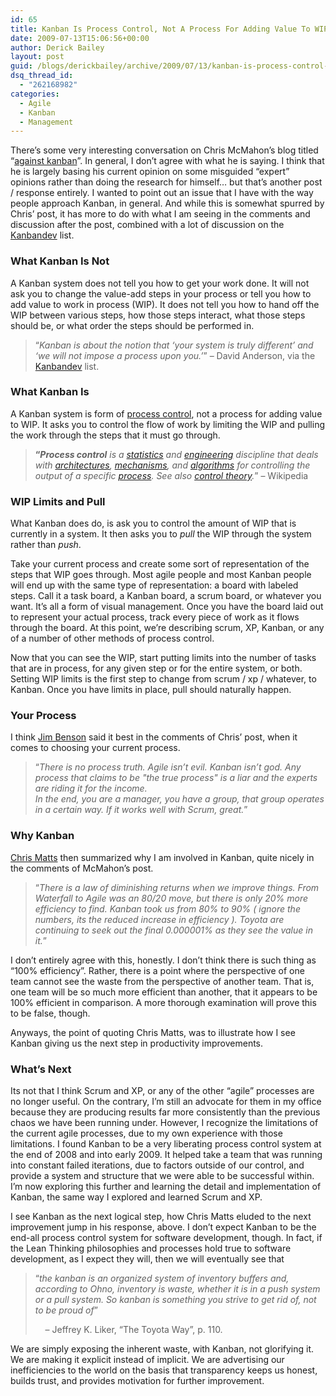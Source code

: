 ```yaml
---
id: 65
title: Kanban Is Process Control, Not A Process For Adding Value To WIP
date: 2009-07-13T15:06:56+00:00
author: Derick Bailey
layout: post
guid: /blogs/derickbailey/archive/2009/07/13/kanban-is-process-control-not-a-process-for-adding-value-to-wip.aspx
dsq_thread_id:
  - "262168982"
categories:
  - Agile
  - Kanban
  - Management
---
```

There’s some very interesting conversation on Chris McMahon’s blog titled “[against kanban](http://chrismcmahonsblog.blogspot.com/2009/07/against-kanban.html)”. In general, I don’t agree with what he is saying. I think that he is largely basing his current opinion on some misguided “expert” opinions rather than doing the research for himself… but that’s another post / response entirely. I wanted to point out an issue that I have with the way people approach Kanban, in general. And while this is somewhat spurred by Chris’ post, it has more to do with what I am seeing in the comments and discussion after the post, combined with a lot of discussion on the [Kanbandev](http://finance.groups.yahoo.com/group/kanbandev/) list.

### What Kanban Is Not

A Kanban system does not tell you how to get your work done. It will not ask you to change the value-add steps in your process or tell you how to add value to work in process (WIP). It does not tell you how to hand off the WIP between various steps, how those steps interact, what those steps should be, or what order the steps should be performed in. 

> “_Kanban is about the notion that ‘your system is truly different’ and ‘we will not impose a process upon you.’_” – David Anderson, via the [Kanbandev](http://finance.groups.yahoo.com/group/kanbandev/) list.

### What Kanban Is

A Kanban system is form of [process control](http://en.wikipedia.org/wiki/Process_control), not a process for adding value to WIP. It asks you to control the flow of work by limiting the WIP and pulling the work through the steps that it must go through.

> **“_Process control_** _is a_ [_statistics_](http://en.wikipedia.org/wiki/Statistics) _and_ [_engineering_](http://en.wikipedia.org/wiki/Engineering) _discipline that deals with_ [_architectures_](http://en.wikipedia.org/wiki/Architecture)_,_ [_mechanisms_](http://en.wikipedia.org/wiki/Mechanism_%28technology%29)_, and_ [_algorithms_](http://en.wikipedia.org/wiki/Algorithm) _for controlling the output of a specific_ [_process_](http://en.wikipedia.org/wiki/Process)_. See also_ [_control theory_](http://en.wikipedia.org/wiki/Control_theory)_._” – Wikipedia

### WIP Limits and Pull

What Kanban does do, is ask you to control the amount of WIP that is currently in a system. It then asks you to _pull_ the WIP through the system rather than _push_. 

Take your current process and create some sort of representation of the steps that WIP goes through. Most agile people and most Kanban people will end up with the same type of representation: a board with labeled steps. Call it a task board, a Kanban board, a scrum board, or whatever you want. It’s all a form of visual management. Once you have the board laid out to represent your actual process, track every piece of work as it flows through the board. At this point, we’re describing scrum, XP, Kanban, or any of a number of other methods of process control.

Now that you can see the WIP, start putting limits into the number of tasks that are in process, for any given step or for the entire system, or both. Setting WIP limits is the first step to change from scrum / xp / whatever, to Kanban. Once you have limits in place, pull should naturally happen.

### Your Process

I think [Jim Benson](http://ourfounder.typepad.com/) said it best in the comments of Chris’ post, when it comes to choosing your current process.

> “_There is no process truth. Agile isn&#8217;t evil. Kanban isn&#8217;t god. Any process that claims to be "the true process" is a liar and the experts are riding it for the income.   
> In the end, you are a manager, you have a group, that group operates in a certain way. If it works well with Scrum, great._”

### Why Kanban

[Chris Matts](http://arealoption.blogspot.com/) then summarized why I am involved in Kanban, quite nicely in the comments of McMahon’s post.

> “_There is a law of diminishing returns when we improve things. From Waterfall to Agile was an 80/20 move, but there is only 20% more efficiency to find. Kanban took us from 80% to 90% ( ignore the numbers, its the reduced increase in efficiency ). Toyota are continuing to seek out the final 0.000001% as they see the value in it._”

I don’t entirely agree with this, honestly. I don’t think there is such thing as “100% efficiency”. Rather, there is a point where the perspective of one team cannot see the waste from the perspective of another team. That is, one team will be so much more efficient than another, that it appears to be 100% efficient in comparison. A more thorough examination will prove this to be false, though.

Anyways, the point of quoting Chris Matts, was to illustrate how I see Kanban giving us the next step in productivity improvements.

### What&#8217;s Next

Its not that I think Scrum and XP, or any of the other “agile” processes are no longer useful. On the contrary, I’m still an advocate for them in my office because they are producing results far more consistently than the previous chaos we have been running under. However, I recognize the limitations of the current agile processes, due to my own experience with those limitations. I found Kanban to be a very liberating process control system at the end of 2008 and into early 2009. It helped take a team that was running into constant failed iterations, due to factors outside of our control, and provide a system and structure that we were able to be successful within. I’m now exploring this further and learning the detail and implementation of Kanban, the same way I explored and learned Scrum and XP. 

I see Kanban as the next logical step, how Chris Matts eluded to the next improvement jump in his response, above. I don’t expect Kanban to be the end-all process control system for software development, though. In fact, if the Lean Thinking philosophies and processes hold true to software development, as I expect they will, then we will eventually see that

> “_the kanban is an organized system of inventory buffers and, according to Ohno, inventory is waste, whether it is in a push system or a pull system. So kanban is something you strive to get rid of, not to be proud of_”
> 
> &#160;&#160;&#160; &#8211; Jeffrey K. Liker, “The Toyota Way”, p. 110.

We are simply exposing the inherent waste, with Kanban, not glorifying it. We are making it explicit instead of implicit. We are advertising our inefficiencies to the world on the basis that transparency keeps us honest, builds trust, and provides motivation for further improvement.